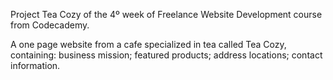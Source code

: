 Project Tea Cozy of the 4º week of Freelance Website Development course from Codecademy.

A one page website from a cafe specialized in tea called Tea Cozy, containing:
  business mission;
  featured products;
  address locations;
  contact information.

